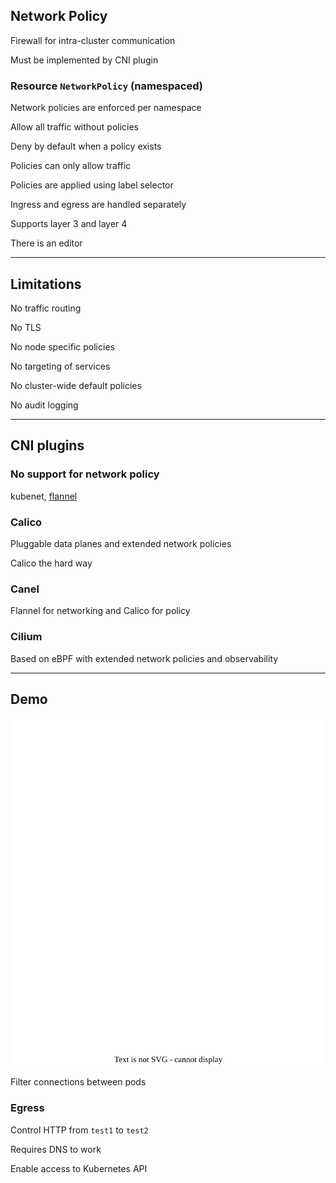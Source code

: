 ## Network Policy

Firewall for intra-cluster communication [](https://kubernetes.io/docs/concepts/services-networking/network-policies/)

Must be implemented by CNI plugin

### Resource `NetworkPolicy` (namespaced)

Network policies are enforced per namespace

Allow all traffic without policies

Deny by default when a policy exists

Policies can only allow traffic

Policies are applied using label selector

Ingress and egress are handled separately

Supports layer 3 and layer 4

There is an editor [](https://editor.networkpolicy.io)

---

## Limitations

No traffic routing

No TLS

No node specific policies

No targeting of services

No cluster-wide default policies

No audit logging

---

## CNI plugins

### No support for network policy

kubenet, [flannel](https://github.com/flannel-io/flannel)

### Calico

Pluggable data planes [](https://www.tigera.io/project-calico/) and extended network policies [](https://docs.tigera.io/calico/latest/network-policy/get-started/calico-policy/calico-network-policy)

Calico the hard way [](https://docs.tigera.io/calico/latest/getting-started/kubernetes/hardway/overview)

### Canel

Flannel for networking and Calico for policy [](https://docs.tigera.io/calico/latest/getting-started/kubernetes/flannel/install-for-flannel#installing-calico-for-policy-and-flannel-aka-canal-for-networking)

### Cilium

Based on eBPF [](https://ebpf.io/) with extended network policies [](https://docs.cilium.io/en/stable/security/policy/) and observability [](https://docs.cilium.io/en/stable/gettingstarted/hubble_intro/)

---

## Demo

![](120_kubernetes/network_policy/network_policy.drawio.svg) <!-- .element: style="float: right; width: 50%;" -->

Filter connections between pods

### Egress

Control HTTP from `test1` to `test2`

Requires DNS to work

Enable access to Kubernetes API